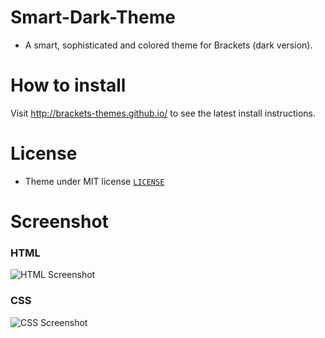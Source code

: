 # Smart-Dark-Theme
* A smart, sophisticated and colored theme for Brackets (dark version).

# How to install
Visit http://brackets-themes.github.io/ to see the latest install instructions.

# License
* Theme under MIT license [`LICENSE`](LICENSE)

# Screenshot

### HTML

![HTML Screenshot](https://github.com/Smart-Dark-Theme/master/html.png)

### CSS

![CSS Screenshot](https://github.com/Smart-Dark-Theme/master/css.png)
